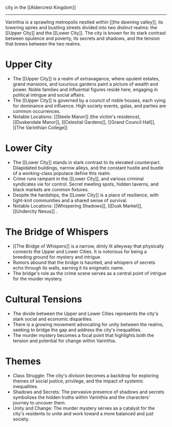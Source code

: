 city in the [[Aldercrest Kingdom]]

---

Varinthia is a sprawling metropolis nestled within [[the dawning valley]], its towering spires and bustling streets divided into two distinct realms: the [[Upper City]] and the [[Lower City]]. The city is known for its stark contrast between opulence and poverty, its secrets and shadows, and the tension that brews between the two realms.
# Upper City

- The [[Upper City]] is a realm of extravagance, where opulent estates, grand mansions, and luxurious gardens paint a picture of wealth and power. Noble families and influential figures reside here, engaging in political intrigue and social affairs.
- The [[Upper City]] is governed by a council of noble houses, each vying for dominance and influence. High society events, galas, and parties are common occurrences.
- Notable Locations: [[Steele Manor]] (the victim's residence), [[Duskendale Manor]], [[Celestial Gardens]], [[Grand Council Hall]], [[The Varinthian College]]
# Lower City

- The [[Lower City]] stands in stark contrast to its elevated counterpart. Dilapidated buildings, narrow alleys, and the constant hustle and bustle of a working-class populace define this realm.
- Crime runs rampant in the [[Lower City]], and various criminal syndicates vie for control. Secret meeting spots, hidden taverns, and black markets are common fixtures.
- Despite the hardships, the [[Lower City]] is a place of resilience, with tight-knit communities and a shared sense of survival.
- Notable Locations: [[Whispering Shadows]], [[Dusk Market]], [[Undercity Nexus]] .
# The Bridge of Whispers

- [[The Bridge of Whispers]] is a narrow, dimly lit alleyway that physically connects the Upper and Lower Cities. It is notorious for being a breeding ground for mystery and intrigue.
- Rumors abound that the bridge is haunted, and whispers of secrets echo through its walls, earning it its enigmatic name.
- The bridge's role as the crime scene serves as a central point of intrigue for the murder mystery.
# Cultural Tensions

- The divide between the Upper and Lower Cities represents the city's stark social and economic disparities.
- There is a growing movement advocating for unity between the realms, seeking to bridge the gap and address the city's inequalities.
- The murder mystery becomes a focal point that highlights both the tension and potential for change within Varinthia.
# Themes

- Class Struggle: The city's division becomes a backdrop for exploring themes of social justice, privilege, and the impact of systemic inequalities.
- Shadows and Secrets: The pervasive presence of shadows and secrets symbolizes the hidden truths within Varinthia and the characters' journey to uncover them.
- Unity and Change: The murder mystery serves as a catalyst for the city's residents to unite and work toward a more balanced and just society.